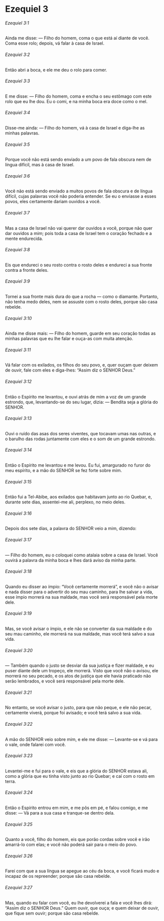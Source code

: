 # Ezequiel 3

###### Ezequiel 3:1

Ainda me disse: — Filho do homem, coma o que está aí diante de você. Coma esse rolo; depois, vá falar à casa de Israel.

###### Ezequiel 3:2

Então abri a boca, e ele me deu o rolo para comer.

###### Ezequiel 3:3

E me disse: — Filho do homem, coma e encha o seu estômago com este rolo que eu lhe dou. Eu o comi, e na minha boca era doce como o mel.

###### Ezequiel 3:4

Disse-me ainda: — Filho do homem, vá à casa de Israel e diga-lhe as minhas palavras.

###### Ezequiel 3:5

Porque você não está sendo enviado a um povo de fala obscura nem de língua difícil, mas à casa de Israel.

###### Ezequiel 3:6

Você não está sendo enviado a muitos povos de fala obscura e de língua difícil, cujas palavras você não poderia entender. Se eu o enviasse a esses povos, eles certamente dariam ouvidos a você.

###### Ezequiel 3:7

Mas a casa de Israel não vai querer dar ouvidos a você, porque não quer dar ouvidos a mim; pois toda a casa de Israel tem o coração fechado e a mente endurecida.

###### Ezequiel 3:8

Eis que endureci o seu rosto contra o rosto deles e endureci a sua fronte contra a fronte deles.

###### Ezequiel 3:9

Tornei a sua fronte mais dura do que a rocha — como o diamante. Portanto, não tenha medo deles, nem se assuste com o rosto deles, porque são casa rebelde.

###### Ezequiel 3:10

Ainda me disse mais: — Filho do homem, guarde em seu coração todas as minhas palavras que eu lhe falar e ouça-as com muita atenção.

###### Ezequiel 3:11

Vá falar com os exilados, os filhos do seu povo, e, quer ouçam quer deixem de ouvir, fale com eles e diga-lhes: “Assim diz o SENHOR Deus.”

###### Ezequiel 3:12

Então o Espírito me levantou, e ouvi atrás de mim a voz de um grande estrondo, que, levantando-se do seu lugar, dizia: — Bendita seja a glória do SENHOR.

###### Ezequiel 3:13

Ouvi o ruído das asas dos seres viventes, que tocavam umas nas outras, e o barulho das rodas juntamente com eles e o som de um grande estrondo.

###### Ezequiel 3:14

Então o Espírito me levantou e me levou. Eu fui, amargurado no furor do meu espírito, e a mão do SENHOR se fez forte sobre mim.

###### Ezequiel 3:15

Então fui a Tel-Abibe, aos exilados que habitavam junto ao rio Quebar, e, durante sete dias, assentei-me ali, perplexo, no meio deles.

###### Ezequiel 3:16

Depois dos sete dias, a palavra do SENHOR veio a mim, dizendo:

###### Ezequiel 3:17

— Filho do homem, eu o coloquei como atalaia sobre a casa de Israel. Você ouvirá a palavra da minha boca e lhes dará aviso da minha parte.

###### Ezequiel 3:18

Quando eu disser ao ímpio: “Você certamente morrerá”, e você não o avisar e nada disser para o advertir do seu mau caminho, para lhe salvar a vida, esse ímpio morrerá na sua maldade, mas você será responsável pela morte dele.

###### Ezequiel 3:19

Mas, se você avisar o ímpio, e ele não se converter da sua maldade e do seu mau caminho, ele morrerá na sua maldade, mas você terá salvo a sua vida.

###### Ezequiel 3:20

— Também quando o justo se desviar da sua justiça e fizer maldade, e eu puser diante dele um tropeço, ele morrerá. Visto que você não o avisou, ele morrerá no seu pecado, e os atos de justiça que ele havia praticado não serão lembrados, e você será responsável pela morte dele.

###### Ezequiel 3:21

No entanto, se você avisar o justo, para que não peque, e ele não pecar, certamente viverá, porque foi avisado; e você terá salvo a sua vida.

###### Ezequiel 3:22

A mão do SENHOR veio sobre mim, e ele me disse: — Levante-se e vá para o vale, onde falarei com você.

###### Ezequiel 3:23

Levantei-me e fui para o vale, e eis que a glória do SENHOR estava ali, como a glória que eu tinha visto junto ao rio Quebar; e caí com o rosto em terra.

###### Ezequiel 3:24

Então o Espírito entrou em mim, e me pôs em pé, e falou comigo, e me disse: — Vá para a sua casa e tranque-se dentro dela.

###### Ezequiel 3:25

Quanto a você, filho do homem, eis que porão cordas sobre você e irão amarrá-lo com elas; e você não poderá sair para o meio do povo.

###### Ezequiel 3:26

Farei com que a sua língua se apegue ao céu da boca, e você ficará mudo e incapaz de os repreender; porque são casa rebelde.

###### Ezequiel 3:27

Mas, quando eu falar com você, eu lhe devolverei a fala e você lhes dirá: “Assim diz o SENHOR Deus.” Quem ouvir, que ouça; e quem deixar de ouvir, que fique sem ouvir; porque são casa rebelde.

